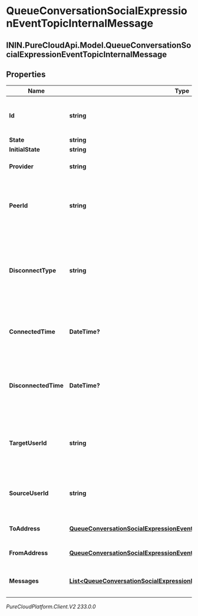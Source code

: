 # QueueConversationSocialExpressionEventTopicInternalMessage

## ININ.PureCloudApi.Model.QueueConversationSocialExpressionEventTopicInternalMessage

## Properties

|Name | Type | Description | Notes|
|------------ | ------------- | ------------- | -------------|
| **Id** | **string** | A globally unique identifier for this communication. | [optional] |
| **State** | **string** |  | [optional] |
| **InitialState** | **string** |  | [optional] |
| **Provider** | **string** | The source provider of the message. | [optional] |
| **PeerId** | **string** | The id of the peer communication corresponding to a matching leg for this communication. | [optional] |
| **DisconnectType** | **string** | System defined string indicating what caused the communication to disconnect. Will be null until the communication disconnects. | [optional] |
| **ConnectedTime** | **DateTime?** | The timestamp when this communication was connected in the cloud clock. | [optional] |
| **DisconnectedTime** | **DateTime?** | The timestamp when this communication disconnected from the conversation in the provider clock. | [optional] |
| **TargetUserId** | **string** | The user ID for the participant on receiving side of the internal message conversation. | [optional] |
| **SourceUserId** | **string** | The user ID for the participant on sending side of the internal message conversation. | [optional] |
| **ToAddress** | [**QueueConversationSocialExpressionEventTopicAddress**](QueueConversationSocialExpressionEventTopicAddress) | Address and name data for a call endpoint. | [optional] |
| **FromAddress** | [**QueueConversationSocialExpressionEventTopicAddress**](QueueConversationSocialExpressionEventTopicAddress) | Address and name data for a call endpoint. | [optional] |
| **Messages** | [**List&lt;QueueConversationSocialExpressionEventTopicInternalMessageDetails&gt;**](QueueConversationSocialExpressionEventTopicInternalMessageDetails) | The messages sent on this communication channel. | [optional] |



_PureCloudPlatform.Client.V2 233.0.0_

